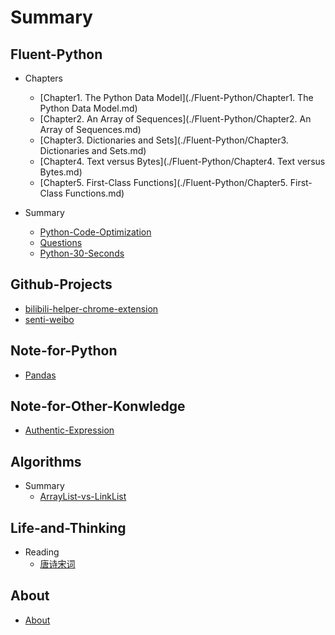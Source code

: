 # Summary



## Fluent-Python

* Chapters
  * [Chapter1. The Python Data Model](./Fluent-Python/Chapter1. The Python Data Model.md)
  * [Chapter2. An Array of Sequences](./Fluent-Python/Chapter2. An Array of Sequences.md)
  * [Chapter3. Dictionaries and Sets](./Fluent-Python/Chapter3. Dictionaries and Sets.md)
  * [Chapter4. Text versus Bytes](./Fluent-Python/Chapter4. Text versus Bytes.md)
  * [Chapter5. First-Class Functions](./Fluent-Python/Chapter5. First-Class Functions.md)

* Summary
  * [Python-Code-Optimization](./Fluent-Python/Python-Code-Optimization.md)
  * [Questions](./Fluent-Python/Questions.md)
  * [Python-30-Seconds](./Fluent-Python/Python-30-Seconds.md)



## Github-Projects

* [bilibili-helper-chrome-extension](Github-Projects/bilibili-helper-chrome-extension.md)
* [senti-weibo](Github-Projects/senti-weibo.md)

## Note-for-Python

* [Pandas](Note-for-Python/note-for-pandas.md)

## Note-for-Other-Konwledge

* [Authentic-Expression](Note-for-Other-Knowledge/authentic-expression.md)

## Algorithms

* Summary
  * [ArrayList-vs-LinkList](Algorithms/Summary/arraylist-vs-linklist.md)

## Life-and-Thinking

* Reading
  * [唐诗宋词](Life-and-Thinking/Reading/poetry.md)

## About

* [About](About/about.md)